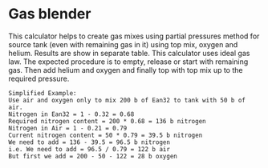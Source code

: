 # Gas blender

This calculator helps to create gas mixes using partial pressures method for source tank (even with remaining gas in it) using top mix, oxygen and helium.
Results are show in separate table. This calculator uses ideal gas law.
The expected procedure is to empty, release or start with remaining gas.
Then add helium and oxygen and finally top with top mix up to the required pressure.

```text
Simplified Example: 
Use air and oxygen only to mix 200 b of Ean32 to tank with 50 b of air.
Nitrogen in Ean32 = 1 - 0.32 = 0.68
Required nitrogen content = 200 * 0.68 = 136 b nitrogen
Nitrogen in Air = 1 - 0.21 = 0.79
Current nitrogen content = 50 * 0.79 = 39.5 b nitrogen
We need to add = 136 - 39.5 = 96.5 b nitrogen
i.e. We need to add = 96.5 / 0.79 = 122 b air
But first we add = 200 - 50 - 122 = 28 b oxygen
```
